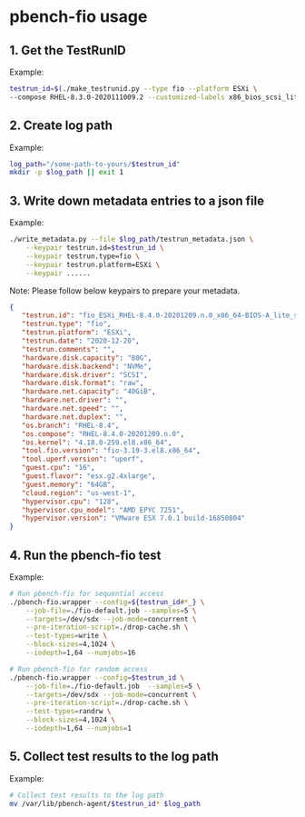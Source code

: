 # pbench-fio usage

## 1. Get the TestRunID

Example:

```bash
testrun_id=$(./make_testrunid.py --type fio --platform ESXi \
--compose RHEL-8.3.0-2020111009.2 --customized-labels x86_bios_scsi_lite) || exit 1
```

## 2. Create log path

Example:

```bash
log_path="/some-path-to-yours/$testrun_id"
mkdir -p $log_path || exit 1
```

## 3. Write down metadata entries to a json file

Example:

```bash
./write_metadata.py --file $log_path/testrun_metadata.json \
    --keypair testrun.id=$testrun_id \
    --keypair testrun.type=fio \
    --keypair testrun.platform=ESXi \
    --keypair ......
```

Note: Please follow below keypairs to prepare your metadata.

```json
{
   "testrun.id": "fio_ESXi_RHEL-8.4.0-20201209.n.0_x86_64-BIOS-A_lite_scsi_D201220T212213",
   "testrun.type": "fio",
   "testrun.platform": "ESXi",
   "testrun.date": "2020-12-20",
   "testrun.comments": "",
   "hardware.disk.capacity": "80G",
   "hardware.disk.backend": "NVMe",
   "hardware.disk.driver": "SCSI",
   "hardware.disk.format": "raw",
   "hardware.net.capacity": "40GiB",
   "hardware.net.driver": "",
   "hardware.net.speed": "",
   "hardware.net.duplex": "",
   "os.branch": "RHEL-8.4",
   "os.compose": "RHEL-8.4.0-20201209.n.0",
   "os.kernel": "4.18.0-259.el8.x86_64",
   "tool.fio.version": "fio-3.19-3.el8.x86_64",
   "tool.uperf.version": "uperf",
   "guest.cpu": "16",
   "guest.flavor": "esx.g2.4xlarge",
   "guest.memory": "64GB",
   "cloud.region": "us-west-1",
   "hypervisor.cpu": "128",
   "hypervisor.cpu_model": "AMD EPYC 7251",
   "hypervisor.version": "VMware ESX 7.0.1 build-16850804"
}
```

## 4. Run the pbench-fio test

Example:

```bash
# Run pbench-fio for sequential access
./pbench-fio.wrapper --config=${testrun_id#*_} \
    --job-file=./fio-default.job --samples=5 \
    --targets=/dev/sdx --job-mode=concurrent \
    --pre-iteration-script=./drop-cache.sh \
    --test-types=write \
    --block-sizes=4,1024 \
    --iodepth=1,64 --numjobs=16

# Run pbench-fio for random access
./pbench-fio.wrapper --config=$testrun_id \
    --job-file=./fio-default.job  --samples=5 \
    --targets=/dev/sdx --job-mode=concurrent \
    --pre-iteration-script=./drop-cache.sh \
    --test-types=randrw \
    --block-sizes=4,1024 \
    --iodepth=1,64 --numjobs=1
```

## 5. Collect test results to the log path

Example:

```bash
# Collect test results to the log path
mv /var/lib/pbench-agent/$testrun_id* $log_path
```
